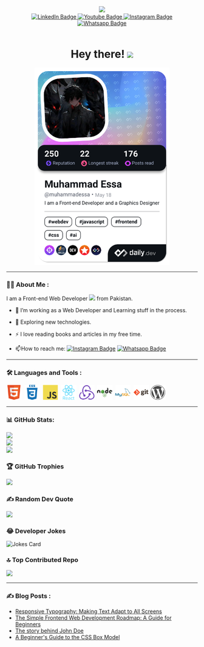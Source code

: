 <!--  20 October 2024 3:43 AM  -->
<div id="header" align="center">
  <img src="https://media.giphy.com/media/M9gbBd9nbDrOTu1Mqx/giphy.gif" width="100"/>
  
  <div id="badges">
    <a href="http://www.linkedin.com/in/magsimuhammadessa">
      <img src="https://img.shields.io/badge/LinkedIn-blue?style=for-the-badge&logo=linkedin&logoColor=white" alt="LinkedIn Badge"/>
    </a>
    <a href="http://www.youtube.com/muhammadessamagsi">
      <img src="https://img.shields.io/badge/YouTube-red?style=for-the-badge&logo=youtube&logoColor=white" alt="Youtube Badge"/>
    </a>
    <a href="http://www.instagram.com/magsimuhammadessa">
      <img src="https://img.shields.io/badge/Instagram-deeppink?style=for-the-badge&logo=instagram&logoColor=white" alt="Instagram Badge"/>
    </a>
    <a href="https://wa.me/923322147896">
      <img src="https://img.shields.io/badge/WhatsApp-lemon?style=for-the-badge&logo=whatsapp&logoColor=white" alt="Whatsapp Badge" />
    </a>
  </div>
  <img src="https://komarev.com/ghpvc/?username=MuhammadEssaMagsi&style=flat-square&color=blue" alt=""/>
  <h1>
    Hey there!
    <img src="https://media.giphy.com/media/hvRJCLFzcasrR4ia7z/giphy.gif" width="30px"/>
  </h1>
</div>
<div align="center">

<!--div>Daily dev card</div-->  
<a href="https://app.daily.dev/muhammadessa">
<img src="./devcard.png" width="356" alt="Muhammad Essa`s Dev Card"/>
</a>

</div>

---

### :man_technologist: About Me :
I am a Front-end Web Developer <img src="https://media.giphy.com/media/WUlplcMpOCEmTGBtBW/giphy.gif" width="30"> from Pakistan.

- :telescope: I’m working as a Web Developer and Learning stuff in the process.

- :seedling: Exploring new technologies.

- :zap: I love reading books and articles in my free time.

- :mailbox:How to reach me: [![Instagram Badge](https://img.shields.io/badge/-Instagram-deeppink?style=flat&logo=Instagram&logoColor=white)](https://www.instagram.com/magsimuhammadessa) [![Whatsapp Badge](https://img.shields.io/badge/-WhatsApp-lemon?style=flat&logo=WhatsApp&logoColor=white)](https://wa.me/923322147896)

---

### :hammer_and_wrench: Languages and Tools :

<div>
  <img src="https://github.com/devicons/devicon/blob/master/icons/html5/html5-original.svg" title="HTML5" alt="HTML" width="40" height="40"/>&nbsp;
  <img src="https://github.com/devicons/devicon/blob/master/icons/css3/css3-plain-wordmark.svg"  title="CSS3" alt="CSS" width="40" height="40"/>&nbsp;
  <img src="https://github.com/devicons/devicon/blob/master/icons/javascript/javascript-original.svg" title="JavaScript" alt="JavaScript" width="40" height="40"/>&nbsp;
  <img src="https://github.com/devicons/devicon/blob/master/icons/react/react-original-wordmark.svg" title="React" alt="React" width="40" height="40"/>&nbsp;
  <img src="https://github.com/devicons/devicon/blob/master/icons/redux/redux-original.svg" title="Redux" alt="Redux " width="40" height="40"/>&nbsp;
  <img src="https://github.com/devicons/devicon/blob/master/icons/nodejs/nodejs-original-wordmark.svg" title="NodeJS" alt="NodeJS" width="40" height="40"/>&nbsp;
  <img src="https://github.com/devicons/devicon/blob/master/icons/mysql/mysql-original-wordmark.svg" title="MySQL"  alt="MySQL" width="40" height="40"/>&nbsp;
  <img src="https://github.com/devicons/devicon/blob/master/icons/git/git-original-wordmark.svg" title="Git" **alt="Git" width="40" height="40"/>
  <img src="https://github.com/devicons/devicon/blob/master/icons/wordpress/wordpress-plain.svg" title="Git" **alt="Git" width="40" height="40"/>
</div>

---

### 📊 GitHub Stats:
![](https://github-readme-stats.vercel.app/api?username=muhammadessamagsi&theme=dark&hide_border=false&include_all_commits=true&count_private=true)<br/>
![](https://github-readme-streak-stats.herokuapp.com/?user=muhammadessamagsi&theme=dark&hide_border=false)<br/>
![](https://github-readme-stats.vercel.app/api/top-langs/?username=muhammadessamagsi&theme=dark&hide_border=false&include_all_commits=true&count_private=true&layout=compact)

### 🏆 GitHub Trophies
![](https://github-profile-trophy.vercel.app/?username=muhammadessamagsi&theme=radical&no-frame=true&no-bg=false&margin-w=4)

### ✍️ Random Dev Quote
![](https://quotes-github-readme.vercel.app/api?type=horizontal&theme=radical)

### 😂 Developer Jokes
<img src="https://readme-jokes.vercel.app/api" alt="Jokes Card" />

### 🔝 Top Contributed Repo
![](https://github-contributor-stats.vercel.app/api?username=muhammadessamagsi&limit=5&theme=dark&combine_all_yearly_contributions=true)

---

### :writing_hand: Blog Posts :

<!-- BLOG-POST-LIST:START -->
- [Responsive Typography: Making Text Adapt to All Screens](https://dev.to/magsimuhammadessa/responsive-typography-making-text-adapt-to-all-screens-29p3)
- [The Simple Frontend Web Development Roadmap: A Guide for Beginners](https://dev.to/magsimuhammadessa/the-simple-frontend-web-development-roadmap-a-guide-for-beginners-32i5)
- [The story behind John Doe](https://dev.to/magsimuhammadessa/the-story-behind-john-doe-3pbl)
- [A Beginner&#39;s Guide to the CSS Box Model](https://dev.to/magsimuhammadessa/a-beginners-guide-to-the-css-box-model-4hc5)
<!-- BLOG-POST-LIST:END -->

<!-- HTML -->




<!---  This below stuff was 3 years before 20 October 2024 memories man memories
- 👋 Hi, I’m @MuhammadEssaMagsi
- 👀 I’m interested in Computer related stuff
- 🌱 I’m currently learning using github and heroku to make whatsapp bots
- 💞️ I’m looking to collaborate on whatsapp bots
- 📫 +923322147896
--->
<!---
MuhammadEssaMagsi/MuhammadEssaMagsi is a ✨ special ✨ repository because its `README.md` (this file) appears on your GitHub profile.
You can click the Preview link to take a look at your changes.
--->
